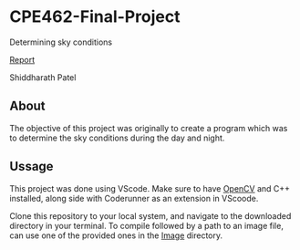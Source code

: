 # CPE462-Final-Project
Determining sky conditions

[Report](./Report/Report.pdf)

Shiddharath Patel
## About
The objective of this project was originally to create a program which was to determine the sky conditions during the day and night.

## Ussage
This project was done using VScode. Make sure to have [OpenCV](https://opencv.org/) and C++ installed, along side with Coderunner as an extension in VScoode.

Clone this repository to your local system, and navigate to the downloaded directory in your terminal. To compile followed by a path to an image file, can use one of the provided ones in the [Image](./Image) directory.
